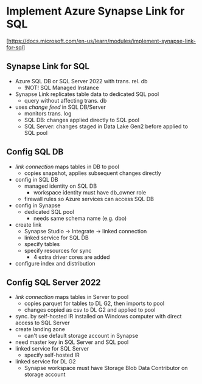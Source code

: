 # Implement Azure Synapse Link for SQL
[https://docs.microsoft.com/en-us/learn/modules/implement-synapse-link-for-sql]

## Synapse Link for SQL
- Azure SQL DB or SQL Server 2022 with trans. rel. db
  - !NOT! SQL Managed Instance
- Synapse Link replicates table data to dedicated SQL pool
  - query without affecting trans. db
- uses *change feed* in SQL DB/Server
  - monitors trans. log
  - SQL DB: changes applied directly to SQL pool
  - SQL Server: changes staged in Data Lake Gen2 before applied to SQL pool

## Config SQL DB
- *link connection* maps tables in DB to pool
  - copies snapshot, applies subsequent changes directly
- config in SQL DB
  - managed identity on SQL DB
    - workspace identity must have db_owner role
  - firewall rules so Azure services can access SQL DB
- config in Synapse
  - dedicated SQL pool
    - needs same schema name (e.g. dbo)
- create link
  - Synapse Studio -> Integrate -> linked connection
  - linked service for SQL DB
  - specify tables
  - specify resources for sync
    - 4 extra driver cores are added
- configure index and distribution

## Config SQL Server 2022
- *link connection* maps tables in Server to pool
  - copies parquet for tables to DL G2, then imports to pool
  - changes copied as csv to DL G2 and applied to pool
- sync. by self-hosted IR installed on Windows computer with direct access to SQL Server
- create landing zone
  - can't use default storage account in Synapse
- need master key in SQL Server and SQL pool
- linked service for SQL Server
  - specify self-hosted IR
- linked service for DL G2
  - Synapse workspace must have Storage Blob Data Contributor on storage account